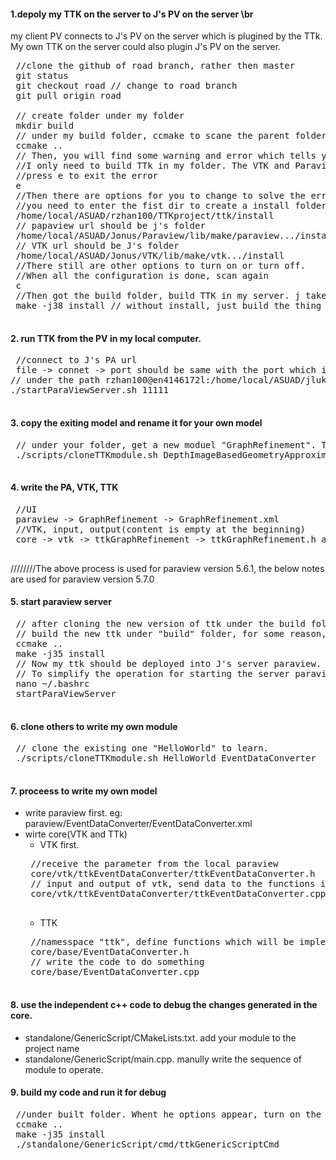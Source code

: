 #### 1.depoly my TTK on the server to J's PV on the server \br
 my client PV connects to J's PV on the server which is plugined by the TTk.
 My own TTK on the server could also plugin J's PV on the server.
 <pre>
 //clone the github of road branch, rather then master
 git status
 git checkout road // change to road branch
 git pull origin road 
 
 // create folder under my folder
 mkdir build
 // under my build folder, ccmake to scane the parent folder for generating makefile
 ccmake ..
 // Then, you will find some warning and error which tells you that you miss VTK in your folder.
 //I only need to build TTk in my folder. The VTK and Paraview are in J's folder.
 //press e to exit the error 
 e
 //Then there are options for you to change to solve the error
 //you need to enter the fist dir to create a install folder in your folder
 /home/local/ASUAD/rzhan100/TTKproject/ttk/install
 // papaview url should be j's folder
 /home/local/ASUAD/Jonus/Paraview/lib/make/paraview.../install
 // VTK url should be J's folder
 /home/local/ASUAD/Jonus/VTK/lib/make/vtk.../install
 //There still are other options to turn on or turn off.
 //When all the configuration is done, scan again
 c
 //Then got the build folder, build TTK in my server. j takes in charge of threads for parallel things
 make -j38 install // without install, just build the thing in my local server(actually is packgeing everything of my folder). with install, deploy the packaged thing to J's PV.
 </pre>
 
 #### 2. run TTK from the PV in my local computer. 
 <pre>
 //connect to J's PA url
 file -> connet -> port should be same with the port which is used to start the PV on the server
// under the path rzhan100@en4146172l:/home/local/ASUAD/jlukascy/scripts$ to start the PA on the server
./startParaViewServer.sh 11111
 </pre>
 
 
 #### 3. copy the exiting model and rename it for your own model
 <pre>
 // under your folder, get a new moduel "GraphRefinement". Then you could do your things in the new module.
 ./scripts/cloneTTKmodule.sh DepthImageBasedGeometryApproximation GraphRefinement
 </pre>
 
 #### 4. write the PA, VTK, TTK
 <pre>
 //UI
 paraview -> GraphRefinement -> GraphRefinement.xml
 //VTK, input, output(content is empty at the beginning)
 core -> vtk -> ttkGraphRefinement -> ttkGraphRefinement.h and ttkGraphRefinement.cpp
 </pre>
 
 ////////The above process is used for paraview version 5.6.1, the below notes are used for paraview version 5.7.0
 #### 5. start paraview server
 <pre>
 // after cloning the new version of ttk under the build folder in my server,
 // build the new ttk under "build" folder, for some reason, it make ccmake twice to work
 ccmake ..
 make -j35 install
 // Now my ttk should be deployed into J's server paraview. 
 // To simplify the operation for starting the server paraview. add alias " startParaViewServer" in bashrc 
 nano ~/.bashrc
 startParaViewServer
 </pre>
 
 #### 6. clone others to write my own module
 <pre>
 // clone the existing one "HelloWorld" to learn.
 ./scripts/cloneTTKmodule.sh HelloWorld EventDataConverter
 </pre>
 
 #### 7. proceess to write my own model
 - write paraview first. eg: paraview/EventDataConverter/EventDataConverter.xml
 - wirte core(VTK and TTk)
    - VTK first.  
    <pre>
    //receive the parameter from the local paraview 
    core/vtk/ttkEventDataConverter/ttkEventDataConverter.h
    // input and output of vtk, send data to the functions implemented in TTK
    core/vtk/ttkEventDataConverter/ttkEventDataConverter.cpp
    </pre>
    - TTK
    <pre>
    //namesspace "ttk", define functions which will be implemented in cpp
    core/base/EventDataConverter.h
    // write the code to do something
    core/base/EventDataConverter.cpp
    </pre>
    
 #### 8. use the independent c++ code to debug the changes generated in the core.
 - standalone/GenericScript/CMakeLists.txt. add your module to the project name
 - standalone/GenericScript/main.cpp. manully write the sequence of module to operate. 
 
 #### 9. build my code and run it for debug
 <pre>
 //under built folder. Whent he options appear, turn on the TTK_BUILD_STandalone_apps
 ccmake ..
 make -j35 install
 ./standalone/GenericScript/cmd/ttkGenericScriptCmd 
 </pre>
    
    
    
    
    
